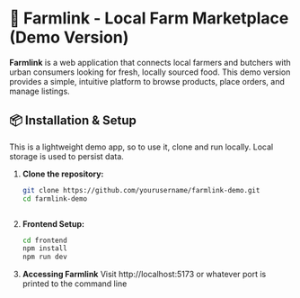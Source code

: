 # 🚜 Farmlink - Local Farm Marketplace (Demo Version)

**Farmlink** is a web application that connects local farmers and butchers with urban consumers looking for fresh, locally sourced food. This demo version provides a simple, intuitive platform to browse products, place orders, and manage listings.

## 📦 Installation & Setup
This is a lightweight demo app, so to use it, clone and run locally. Local storage is used to persist data. 

1. **Clone the repository:**
   ```bash
   git clone https://github.com/yourusername/farmlink-demo.git
   cd farmlink-demo
   ```
   ```
2. **Frontend Setup:**
   ```bash
   cd frontend
   npm install
   npm run dev
   ```
3. **Accessing Farmlink**
   Visit http://localhost:5173 or whatever port is printed to the command line